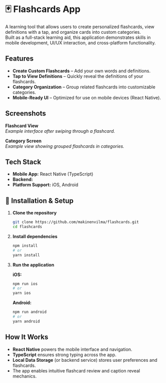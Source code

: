 # 🃏 Flashcards App

A learning tool that allows users to create personalized flashcards, view definitions with a tap, and organize cards into custom categories.  
Built as a full-stack learning aid, this application demonstrates skills in mobile development, UI/UX interaction, and cross-platform functionality.

## Features

- **Create Custom Flashcards** – Add your own words and definitions.  
- **Tap to View Definitions** – Quickly reveal the definitions of your flashcards.  
- **Category Organization** – Group related flashcards into customizable categories.  
- **Mobile-Ready UI** – Optimized for use on mobile devices (React Native).

## Screenshots

**Flashcard View**  
_Example interface after swiping through a flashcard._

**Category Screen**  
_Example view showing grouped flashcards in categories._

## Tech Stack

- **Mobile App:** React Native (TypeScript)  
- **Backend:**  
- **Platform Support:** iOS, Android

## 🚀 Installation & Setup

1. **Clone the repository**
   ```bash
   git clone https://github.com/makinenvilma/flashcards.git
   cd flashcards
   ```

2. **Install dependencies**
   ```bash
   npm install
   # or
   yarn install
   ```

3. **Run the application**

   **iOS:**
   ```bash
   npm run ios
   # or
   yarn ios
   ```

   **Android:**
   ```bash
   npm run android
   # or
   yarn android
   ```

## How It Works

- **React Native** powers the mobile interface and navigation.  
- **TypeScript** ensures strong typing across the app.  
- **Local Data Storage** (or backend service) stores user preferences and flashcards.  
- The app enables intuitive flashcard review and caption reveal mechanics.
